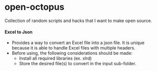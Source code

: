 # open-octopus
Collection of random scripts and hacks that I want to make open source.

#### Excel to Json
- Provides a way to convert an Excel file into a json file. It is unique because it is able to handle Excel files with multiple headers.
- Before using, the following considerations should be made:
  - Install all required libraries (ex. xlrd)
  - Store the desired file(s) to convert in the input sub-folder.
